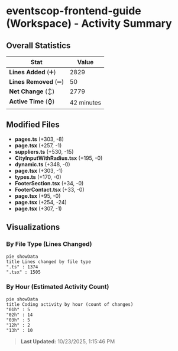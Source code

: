 # eventscop-frontend-guide (Workspace) - Activity Summary 

## Overall Statistics

| Stat                   | Value                                                             |
| ---------------------- | ----------------------------------------------------------------- |
| **Lines Added** (➕)   | 2829                                          |
| **Lines Removed** (➖) | 50                                        |
| **Net Change** (↕)    | 2779                |
| **Active Time** (⌚)   | 42 minutes |


## Modified Files
- **pages.ts** (+303, -8)
- **page.tsx** (+257, -1)
- **suppliers.ts** (+530, -15)
- **CityInputWithRadius.tsx** (+195, -0)
- **dynamic.ts** (+348, -0)
- **page.tsx** (+303, -1)
- **types.ts** (+170, -0)
- **FooterSection.tsx** (+34, -0)
- **FooterContact.tsx** (+33, -0)
- **page.tsx** (+95, -0)
- **page.tsx** (+254, -24)
- **page.tsx** (+307, -1)

## Visualizations

### By File Type (Lines Changed)

```mermaid
pie showData
title Lines changed by file type
".ts" : 1374
".tsx" : 1505
```

### By Hour (Estimated Activity Count)

```mermaid
pie showData
title Coding activity by hour (count of changes)
"01h" : 5
"02h" : 14
"03h" : 5
"12h" : 2
"13h" : 10
```


> **Last Updated:** 10/23/2025, 1:15:46 PM